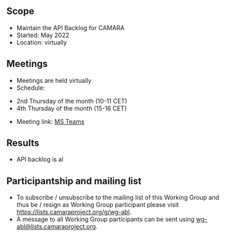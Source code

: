 ## Scope
* Maintain the API Backlog for CAMARA 
* Started: May 2022
* Location: virtually  

## Meetings
* Meetings are held virtually
* Schedule: 
- 2nd Thursday of the month (10-11 CET)
- 4th Thursday of the month (15-16 CET)
* Meeting link: [MS Teams](https://teams.microsoft.com/l/meetup-join/19%3ameeting_ODc5ZjYwMGYtMjNhYi00OTY0LTgxNjQtNDliMTc0MmM4NTgy%40thread.v2/0?context=%7b%22Tid%22%3a%229744600e-3e04-492e-baa1-25ec245c6f10%22%2c%22Oid%22%3a%22ec8dd69b-01fe-4d41-a294-c2927b548e27%22%7d)
  
## Results
* API backlog is al

## Participantship and mailing list
* To subscribe / unsubscribe to the mailing list of this Working Group and thus be / resign as Working Group participant please visit <https://lists.camaraproject.org/g/wg-abl>.
* A message to all Working Group participants can be sent using <wg-abl@lists.camaraproject.org>.

